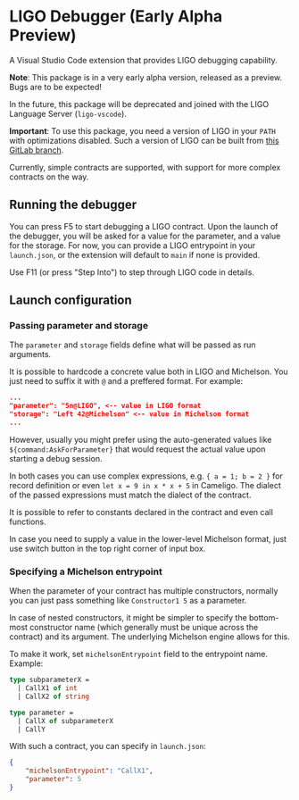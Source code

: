 # LIGO Debugger (Early Alpha Preview)

A Visual Studio Code extension that provides LIGO debugging capability.

**Note**: This package is in a very early alpha version, released as a preview.
Bugs are to be expected!

In the future, this package will be deprecated and joined with the LIGO Language Server (`ligo-vscode`).

**Important**: To use this package, you need a version of LIGO in your `PATH` with optimizations disabled. Such a version of LIGO can be built from [this GitLab branch](https://gitlab.com/ligolang/ligo/-/merge_requests/1800).

Currently, simple contracts are supported, with support for more complex contracts on the way.

## Running the debugger

You can press F5 to start debugging a LIGO contract. Upon the launch of the debugger, you will be asked for a value for the parameter, and a value for the storage. For now, you can provide a LIGO entrypoint in your `launch.json`, or the extension will default to `main` if none is provided.

Use F11 (or press "Step Into") to step through LIGO code in details.

## Launch configuration

### Passing parameter and storage

The `parameter` and `storage` fields define what will be passed as run arguments.

It is possible to hardcode a concrete value both in LIGO and Michelson. You just need to suffix it with `@` and a preffered format. For example:
```json
...
"parameter": "5n@LIGO", <-- value in LIGO format
"storage": "Left 42@Michelson" <-- value in Michelson format
...
```

However, usually you might prefer using the auto-generated values like `${command:AskForParameter}` that would request the actual value upon starting a debug session.

In both cases you can use complex expressions, e.g. `{ a = 1; b = 2 }` for record definition or even `let x = 9 in x * x + 5` in Cameligo.
The dialect of the passed expressions must match the dialect of the contract.

It is possible to refer to constants declared in the contract and even call functions.

In case you need to supply a value in the lower-level Michelson format, just use switch button in the top right corner of input box.

### Specifying a Michelson entrypoint

When the parameter of your contract has multiple constructors, normally you can just pass something like `Constructor1 5` as a parameter.

In case of nested constructors, it might be simpler to specify the bottom-most constructor name (which generally must be unique across the contract) and its argument.
The underlying Michelson engine allows for this.

To make it work, set `michelsonEntrypoint` field to the entrypoint name.
Example:

```ocaml
type subparameterX =
  | CallX1 of int
  | CallX2 of string

type parameter =
  | CallX of subparameterX
  | CallY
```

With such a contract, you can specify in `launch.json`:

```json
{
    "michelsonEntrypoint": "CallX1",
    "parameter": 5
}
```
